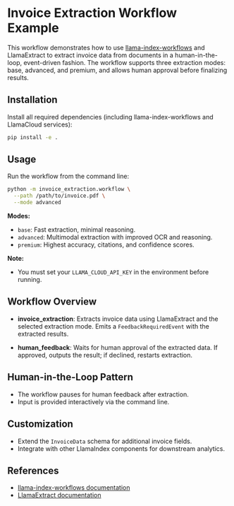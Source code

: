 # Invoice Extraction Workflow Example

This workflow demonstrates how to use [llama-index-workflows](https://github.com/run-llama/llama-index-workflows) and LlamaExtract to extract invoice data from documents in a human-in-the-loop, event-driven fashion. The workflow supports three extraction modes: base, advanced, and premium, and allows human approval before finalizing results.

## Installation

Install all required dependencies (including llama-index-workflows and LlamaCloud services):

```bash
pip install -e .
```

## Usage

Run the workflow from the command line:

```bash
python -m invoice_extraction.workflow \
  --path /path/to/invoice.pdf \
  --mode advanced
```

**Modes:**

- `base`: Fast extraction, minimal reasoning.
- `advanced`: Multimodal extraction with improved OCR and reasoning.
- `premium`: Highest accuracy, citations, and confidence scores.

**Note:**

- You must set your `LLAMA_CLOUD_API_KEY` in the environment before running.

## Workflow Overview

- **invoice_extraction**:
  Extracts invoice data using LlamaExtract and the selected extraction mode.
  Emits a `FeedbackRequiredEvent` with the extracted results.

- **human_feedback**:
  Waits for human approval of the extracted data.
  If approved, outputs the result; if declined, restarts extraction.

## Human-in-the-Loop Pattern

- The workflow pauses for human feedback after extraction.
- Input is provided interactively via the command line.

## Customization

- Extend the `InvoiceData` schema for additional invoice fields.
- Integrate with other LlamaIndex components for downstream analytics.

## References

- [llama-index-workflows documentation](https://github.com/run-llama/llama-index-workflows)
- [LlamaExtract documentation](https://docs.cloud.llamaindex.ai/llamaextract/getting_started)
